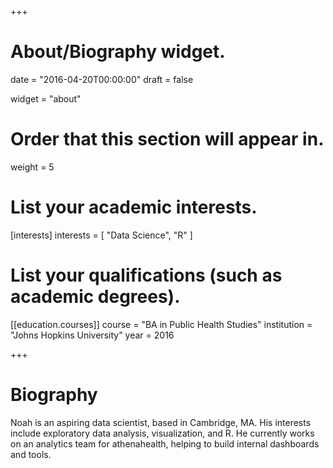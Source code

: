 +++
# About/Biography widget.

date = "2016-04-20T00:00:00"
draft = false

widget = "about"

# Order that this section will appear in.
weight = 5

# List your academic interests.
[interests]
  interests = [
    "Data Science",
    "R"
  ]

# List your qualifications (such as academic degrees).
[[education.courses]]
  course = "BA in Public Health Studies"
  institution = "Johns Hopkins University"
  year = 2016
 
+++

# Biography

Noah is an aspiring data scientist, based in Cambridge, MA. His interests include exploratory data analysis, visualization, and R. He currently works on an analytics team for athenahealth, helping to build internal dashboards and tools.
